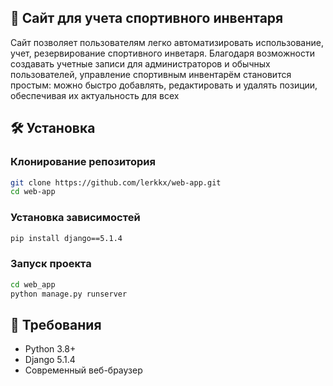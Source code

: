## 📝 Сайт для учета спортивного инвентаря
Сайт позволяет пользователям легко автоматизировать использование, учет, резервирование спортивного инветаря. Благодаря возможности создавать учетные записи для администраторов и обычных пользователей, управление спортивным инвентарём становится простым: можно быстро добавлять, редактировать и удалять позиции, обеспечивая их актуальность для всех

## 🛠️ Установка

### Клонирование репозитория
```bash
git clone https://github.com/lerkkx/web-app.git
cd web-app
```

### Установка зависимостей
```bash
pip install django==5.1.4
```

### Запуск проекта
```bash
cd web_app
python manage.py runserver
```

## 🔗 Требования
- Python 3.8+
- Django 5.1.4
- Современный веб-браузер
